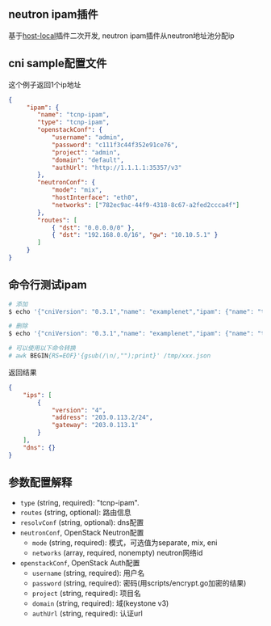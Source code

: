 ## neutron ipam插件

基于[host-local](https://github.com/containernetworking/plugins/tree/master/plugins/ipam/host-local)插件二次开发,
neutron ipam插件从neutron地址池分配ip

## cni sample配置文件

这个例子返回1个ip地址
```json
{
     "ipam": {
        "name": "tcnp-ipam",
        "type": "tcnp-ipam",
        "openstackConf": {
            "username": "admin",
            "password": "c111f3c44f352e91ce76",
            "project": "admin",
            "domain": "default",
            "authUrl": "http://1.1.1.1:35357/v3"
        },
        "neutronConf": {
            "mode": "mix",
            "hostInterface": "eth0",
            "networks": ["782ec9ac-44f9-4318-8c67-a2fed2ccca4f"]
        },
        "routes": [
            { "dst": "0.0.0.0/0" },
            { "dst": "192.168.0.0/16", "gw": "10.10.5.1" }
        ]
     }
}
```

## 命令行测试ipam
```bash
# 添加
$ echo '{"cniVersion": "0.3.1","name": "examplenet","ipam": {"name": "tcnp-ipam","type": "tcnp-ipam","openstackConf": {"username": "admin","password": "c111f3c44f352e91ce76","project": "admin","domain": "default","authUrl": "http://10.125.224.21:35357/v3"},"neutronConf": {"mode": "mix", networks": ["782ec9ac-44f9-4318-8c67-a2fed2ccca4f"]}}}' | CNI_COMMAND=ADD CNI_CONTAINERID=example CNI_NETNS=/dev/null CNI_IFNAME=dummy0 CNI_PATH=. ./tcnp-ipam

# 删除 
$ echo '{"cniVersion": "0.3.1","name": "examplenet","ipam": {"name": "tcnp-ipam","type": "tcnp-ipam","openstackConf": {"username": "admin","password": "c111f3c44f352e91ce76","project": "admin","domain": "default","authUrl": "http://10.125.224.21:35357/v3"},"neutronConf": {"mode": "mix", networks": ["782ec9ac-44f9-4318-8c67-a2fed2ccca4f"]}}}' | CNI_COMMAND=DEL CNI_CONTAINERID=example CNI_NETNS=/dev/null CNI_IFNAME=dummy0 CNI_PATH=. ./tcnp-ipam

# 可以使用以下命令转换
# awk BEGIN{RS=EOF}'{gsub(/\n/,"");print}' /tmp/xxx.json
```

返回结果
```json
{
    "ips": [
        {
            "version": "4",
            "address": "203.0.113.2/24",
            "gateway": "203.0.113.1"
        }
    ],
    "dns": {}
}
```

## 参数配置解释

* `type` (string, required): "tcnp-ipam".
* `routes` (string, optional): 路由信息
* `resolvConf` (string, optional): dns配置
* `neutronConf`, OpenStack Neutron配置
  * `mode` (string, required): 模式，可选值为separate, mix, eni
  * `networks` (array, required, nonempty) neutron网络id
* `openstackConf`, OpenStack Auth配置
  * `username` (string, required): 用户名
  * `password` (string, required): 密码(用scripts/encrypt.go加密的结果)
  * `project` (string, required): 项目名
  * `domain` (string, required): 域(keystone v3)
  * `authUrl` (string, required): 认证url



